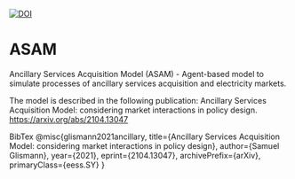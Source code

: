 
<a href="https://zenodo.org/badge/latestdoi/353654651"><img src="https://zenodo.org/badge/353654651.svg" alt="DOI"></a>

# ASAM
Ancillary Services Acquisition Model (ASAM) - Agent-based model to simulate processes of ancillary services acquisition and electricity markets.

The model is described in the following publication:
Ancillary Services Acquisition Model: considering market interactions in policy design.
https://arxiv.org/abs/2104.13047

BibTex
@misc{glismann2021ancillary,
      title={Ancillary Services Acquisition Model: considering market interactions in policy design}, 
      author={Samuel Glismann},
      year={2021},
      eprint={2104.13047},
      archivePrefix={arXiv},
      primaryClass={eess.SY}
}







